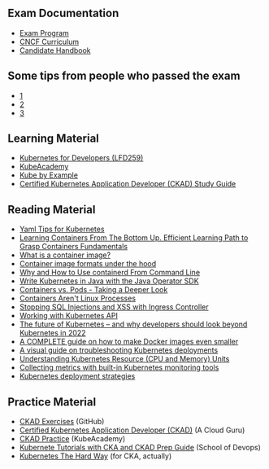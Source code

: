 ## Exam Documentation
  - [Exam Program](https://www.cncf.io/certification/ckad/)
  - [CNCF Curriculum](https://github.com/cncf/curriculum)
  - [Candidate Handbook](https://docs.linuxfoundation.org/tc-docs/certification/lf-candidate-handbook)

## Some tips from people who passed the exam
  - [1](https://medium.com/marcus-tee-anytime/certified-kubernetes-application-developer-ckad-learnings-tips-cc83c12ed555)
  - [2](https://www.freecodecamp.org/news/how-to-become-a-certified-kubernetes-application-developer/)
  - [3](https://dzone.com/articles/how-to-prepare-for-ckad-and-cka-certification)

## Learning Material
  - [Kubernetes for Developers (LFD259)](https://training.linuxfoundation.org/training/kubernetes-for-developers/)
  - [KubeAcademy](https://kube.academy/)
  - [Kube by Example](https://kubebyexample.com/)
  - [Certified Kubernetes Application Developer (CKAD) Study Guide](https://www.oreilly.com/library/view/certified-kubernetes-application/9781492083726/)

## Reading Material
  - [Yaml Tips for Kubernetes](https://twitter.com/danielepolencic/status/1328990940741046274)
  - [Learning Containers From The Bottom Up. Efficient Learning Path to Grasp Containers Fundamentals](https://iximiuz.com/en/posts/container-learning-path/)
  - [What is a container image?](https://opensource.com/article/21/8/container-image)
  - [Container image formats under the hood](https://snyk.io/blog/container-image-formats/)
  - [Why and How to Use containerd From Command Line](https://iximiuz.com/en/posts/containerd-command-line-clients/)
  - [Write Kubernetes in Java with the Java Operator SDK](https://developers.redhat.com/articles/2022/02/15/write-kubernetes-java-java-operator-sdk)
  - [Containers vs. Pods - Taking a Deeper Look](https://iximiuz.com/en/posts/containers-vs-pods/)
  - [Containers Aren't Linux Processes](https://iximiuz.com/en/posts/oci-containers/)
  - [Stopping SQL Injections and XSS with Ingress Controller](https://twitter.com/danielepolencic/status/1504078255355138054)
  - [Working with Kubernetes API](https://iximiuz.com/en/series/working-with-kubernetes-api/)
  - [The future of Kubernetes – and why developers should look beyond Kubernetes in 2022](https://www.eficode.com/blog/the-future-of-kubernetes-and-why-developers-should-look-beyond-kubernetes-in-2022)
  - [A COMPLETE guide on how to make Docker images even smaller](https://symflower.com/en/company/blog/2022/complete-guide-on-shrinking-container-images/)
  - [A visual guide on troubleshooting Kubernetes deployments](https://learnk8s.io/troubleshooting-deployments)
  - [Understanding Kubernetes Resource (CPU and Memory) Units](https://medium.com/swlh/understanding-kubernetes-resource-cpu-and-memory-units-30284b3cc866)
  - [Collecting metrics with built-in Kubernetes monitoring tools](https://www.datadoghq.com/blog/how-to-collect-and-graph-kubernetes-metrics/#add-kube-state-metrics-to-your-cluster)
  - [Kubernetes deployment strategies](https://blog.container-solutions.com/kubernetes-deployment-strategies)

## Practice Material
  - [CKAD Exercises](https://github.com/dgkanatsios/CKAD-exercises) (GitHub)
  - [Certified Kubernetes Application Developer (CKAD)](https://acloudguru.com/course/certified-kubernetes-application-developer-ckad) (A Cloud Guru)
  - [CKAD Practice](https://kube.academy/courses/ckad-practice) (KubeAcademy)
  - [Kubernete Tutorials with CKA and CKAD Prep Guide](kubernetes-tutorial.schoolofdevops.com) (School of Devops)
  - [Kubernetes The Hard Way](https://github.com/kelseyhightower/kubernetes-the-hard-way) (for CKA, actually)
